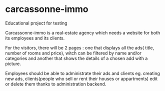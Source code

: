 carcassonne-immo
================

Educational project for testing 

Carcassonne-immo is a real-estate agency which needs a website for both its employees and its clients.

For the visitors, there will be 2 pages : one that displays all the ads( title, number of rooms and price), witch can be filtered by name and/or categories and another that shows the details of a chosen add with a picture. 

Employees should be able to administrate their ads and clients eg. creating new ads, clients(people who sell or rent their houses or appartments) edit or delete them thanks to administration backend. 

